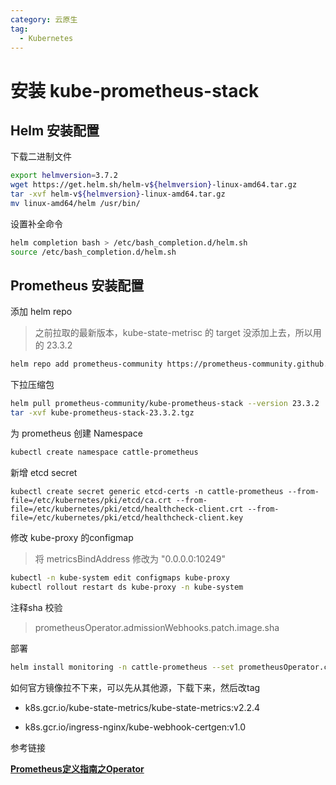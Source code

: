 ```yaml
---
category: 云原生
tag:
  - Kubernetes
---
```


# 安装 kube-prometheus-stack

## Helm 安装配置

下载二进制文件

```bash
export helmversion=3.7.2
wget https://get.helm.sh/helm-v${helmversion}-linux-amd64.tar.gz
tar -xvf helm-v${helmversion}-linux-amd64.tar.gz
mv linux-amd64/helm /usr/bin/
```

设置补全命令

```bash
helm completion bash > /etc/bash_completion.d/helm.sh
source /etc/bash_completion.d/helm.sh
```

## Prometheus 安装配置

添加 helm repo

> 之前拉取的最新版本，kube-state-metrisc 的 target 没添加上去，所以用的  23.3.2

```bash
helm repo add prometheus-community https://prometheus-community.github.io/helm-charts
```

下拉压缩包

```bash
helm pull prometheus-community/kube-prometheus-stack --version 23.3.2
tar -xvf kube-prometheus-stack-23.3.2.tgz
```

为 prometheus 创建 Namespace

```bash
kubectl create namespace cattle-prometheus
```

新增 etcd secret

```
kubectl create secret generic etcd-certs -n cattle-prometheus --from-file=/etc/kubernetes/pki/etcd/ca.crt --from-file=/etc/kubernetes/pki/etcd/healthcheck-client.crt --from-file=/etc/kubernetes/pki/etcd/healthcheck-client.key
```

修改 kube-proxy 的configmap

> 将 metricsBindAddress 修改为  "0.0.0.0:10249"

```bash
kubectl -n kube-system edit configmaps kube-proxy
kubectl rollout restart ds kube-proxy -n kube-system
```

注释sha 校验

> prometheusOperator.admissionWebhooks.patch.image.sha

部署

```bash
helm install monitoring -n cattle-prometheus --set prometheusOperator.createCustomResource=false --set kubeEtcd.serviceMonitor.scheme=https --set kubeEtcd.serviceMonitor.caFile=/etc/prometheus/secrets/etcd-certs/ca.crt --set kubeEtcd.serviceMonitor.certFile=/etc/prometheus/secrets/etcd-certs/healthcheck-client.crt --set kubeEtcd.serviceMonitor.keyFile=/etc/prometheus/secrets/etcd-certs/healthcheck-client.key --set prometheus.prometheusSpec.secrets={etcd-certs} ./
```

如何官方镜像拉不下来，可以先从其他源，下载下来，然后改tag

* k8s.gcr.io/kube-state-metrics/kube-state-metrics:v2.2.4

* k8s.gcr.io/ingress-nginx/kube-webhook-certgen:v1.0

参考链接

[**Prometheus定义指南之Operator**](https://baijiahao.baidu.com/s?id=1715822973549386399&wfr=spider&for=pc)